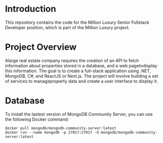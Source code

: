 # Introduction
This repository contains the code for the Million Luxury Senior Fullstack Developer position, which is part of the Million Luxury project. 

# Project Overview
Alarge real estate company requires the creation of an API to fetch information about properties stored in a database, and a web pagetodisplay this information. The goal is to create a full-stack application using .NET, MongoDB, C#, and ReactJS or Next.js. The project will involve building a set of services to manageproperty data and create a user interface to display it.

# Database 

To install the lastest version of MongoDB Community Server, you can use the following Docker command:
```
docker pull mongodb/mongodb-community-server:latest
docker run --name mongodb -p 27017:27017 -d mongodb/mongodb-community-server:latest
```